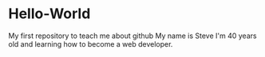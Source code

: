 # Hello-World
My first repository to teach me about github
My name is Steve I'm 40 years old and learning how to become a web developer.
